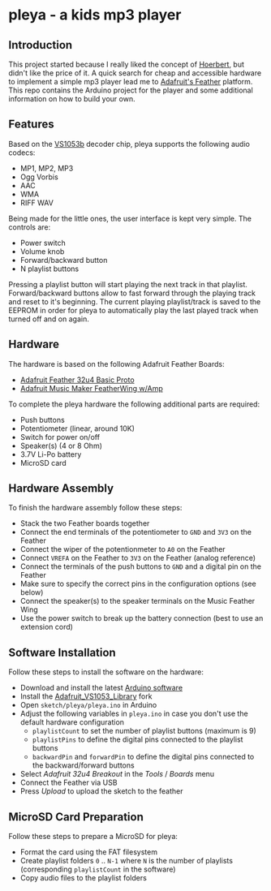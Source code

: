 # pleya - a kids mp3 player

## Introduction

This project started because I really liked the concept of [Hoerbert](http://hoerbert.com), but didn't like the price of it. A quick search for cheap and accessible hardware to implement a simple mp3 player lead me to [Adafruit's Feather](https://www.adafruit.com/feather) platform. This repo contains the Arduino project for the player and some additional information on how to build your own.

## Features

Based on the [VS1053b](https://www.sparkfun.com/datasheets/Components/SMD/vs1053.pdf) decoder chip, pleya supports the following audio codecs:

- MP1, MP2, MP3
- Ogg Vorbis
- AAC
- WMA
- RIFF WAV

Being made for the little ones, the user interface is kept very simple. The controls are:

- Power switch
- Volume knob
- Forward/backward button
- N playlist buttons

Pressing a playlist button will start playing the next track in that playlist. Forward/backward buttons allow to fast forward through the playing track and reset to it's beginning. The current playing playlist/track is saved to the EEPROM in order for pleya to automatically play the last played track when turned off and on again.

## Hardware

The hardware is based on the following Adafruit Feather Boards:

- [Adafruit Feather 32u4 Basic Proto](http://adafru.it/2771)
- [Adafruit Music Maker FeatherWing w/Amp](http://adafru.it/3436)

To complete the pleya hardware the following additional parts are required:

- Push buttons
- Potentiometer (linear, around 10K)
- Switch for power on/off
- Speaker(s) (4 or 8 Ohm)
- 3.7V Li-Po battery
- MicroSD card

## Hardware Assembly

To finish the hardware assembly follow these steps:

- Stack the two Feather boards together
- Connect the end terminals of the potentiometer to `GND` and `3V3` on the Feather
- Connect the wiper of the potentionmeter to `A0` on the Feather
- Connect `VREFA` on the Feather to `3V3` on the Feather (analog reference)
- Connect the terminals of the push buttons to `GND` and a digital pin on the Feather
- Make sure to specify the correct pins in the configuration options (see below)
- Connect the speaker(s) to the speaker terminals on the Music Feather Wing
- Use the power switch to break up the battery connection (best to use an extension cord)

## Software Installation

Follow these steps to install the software on the hardware:

- Download and install the latest [Arduino software](https://www.arduino.cc/en/Main/Software)
- Install the [Adafruit_VS1053_Library](https://github.com/westlicht/Adafruit_VS1053_Library) fork
- Open `sketch/pleya/pleya.ino` in Arduino
- Adjust the following variables in `pleya.ino` in case you don't use the default hardware configuration
    - `playlistCount` to set the number of playlist buttons (maximum is 9)
    - `playlistPins` to define the digital pins connected to the playlist buttons
    - `backwardPin` and `forwardPin` to define the digital pins connected to the backward/forward buttons
- Select _Adafruit 32u4 Breakout_ in the _Tools_ / _Boards_ menu
- Connect the Feather via USB
- Press _Upload_ to upload the sketch to the feather

## MicroSD Card Preparation

Follow these steps to prepare a MicroSD for pleya:

- Format the card using the FAT filesystem
- Create playlist folders `0` .. `N-1` where `N` is the number of playlists (corresponding `playlistCount` in the software)
- Copy audio files to the playlist folders
